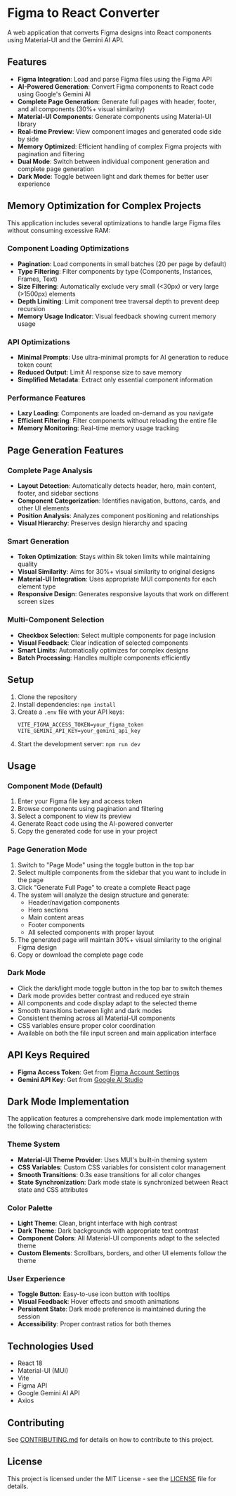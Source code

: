 # Figma to React Converter

A web application that converts Figma designs into React components using Material-UI and the Gemini AI API.

## Features

- **Figma Integration**: Load and parse Figma files using the Figma API
- **AI-Powered Generation**: Convert Figma components to React code using Google's Gemini AI
- **Complete Page Generation**: Generate full pages with header, footer, and all components (30%+ visual similarity)
- **Material-UI Components**: Generate components using Material-UI library
- **Real-time Preview**: View component images and generated code side by side
- **Memory Optimized**: Efficient handling of complex Figma projects with pagination and filtering
- **Dual Mode**: Switch between individual component generation and complete page generation
- **Dark Mode**: Toggle between light and dark themes for better user experience

## Memory Optimization for Complex Projects

This application includes several optimizations to handle large Figma files without consuming excessive RAM:

### Component Loading Optimizations
- **Pagination**: Load components in small batches (20 per page by default)
- **Type Filtering**: Filter components by type (Components, Instances, Frames, Text)
- **Size Filtering**: Automatically exclude very small (<30px) or very large (>1500px) elements
- **Depth Limiting**: Limit component tree traversal depth to prevent deep recursion
- **Memory Usage Indicator**: Visual feedback showing current memory usage

### API Optimizations
- **Minimal Prompts**: Use ultra-minimal prompts for AI generation to reduce token count
- **Reduced Output**: Limit AI response size to save memory
- **Simplified Metadata**: Extract only essential component information

### Performance Features
- **Lazy Loading**: Components are loaded on-demand as you navigate
- **Efficient Filtering**: Filter components without reloading the entire file
- **Memory Monitoring**: Real-time memory usage tracking

## Page Generation Features

### Complete Page Analysis
- **Layout Detection**: Automatically detects header, hero, main content, footer, and sidebar sections
- **Component Categorization**: Identifies navigation, buttons, cards, and other UI elements
- **Position Analysis**: Analyzes component positioning and relationships
- **Visual Hierarchy**: Preserves design hierarchy and spacing

### Smart Generation
- **Token Optimization**: Stays within 8k token limits while maintaining quality
- **Visual Similarity**: Aims for 30%+ visual similarity to original designs
- **Material-UI Integration**: Uses appropriate MUI components for each element type
- **Responsive Design**: Generates responsive layouts that work on different screen sizes

### Multi-Component Selection
- **Checkbox Selection**: Select multiple components for page inclusion
- **Visual Feedback**: Clear indication of selected components
- **Smart Limits**: Automatically optimizes for complex designs
- **Batch Processing**: Handles multiple components efficiently

## Setup

1. Clone the repository
2. Install dependencies: `npm install`
3. Create a `.env` file with your API keys:
   ```
   VITE_FIGMA_ACCESS_TOKEN=your_figma_token
   VITE_GEMINI_API_KEY=your_gemini_api_key
   ```
4. Start the development server: `npm run dev`

## Usage

### Component Mode (Default)
1. Enter your Figma file key and access token
2. Browse components using pagination and filtering
3. Select a component to view its preview
4. Generate React code using the AI-powered converter
5. Copy the generated code for use in your project

### Page Generation Mode
1. Switch to "Page Mode" using the toggle button in the top bar
2. Select multiple components from the sidebar that you want to include in the page
3. Click "Generate Full Page" to create a complete React page
4. The system will analyze the design structure and generate:
   - Header/navigation components
   - Hero sections
   - Main content areas
   - Footer components
   - All selected components with proper layout
5. The generated page will maintain 30%+ visual similarity to the original Figma design
6. Copy or download the complete page code

### Dark Mode
- Click the dark/light mode toggle button in the top bar to switch themes
- Dark mode provides better contrast and reduced eye strain
- All components and code display adapt to the selected theme
- Smooth transitions between light and dark modes
- Consistent theming across all Material-UI components
- CSS variables ensure proper color coordination
- Available on both the file input screen and main application interface

## API Keys Required

- **Figma Access Token**: Get from [Figma Account Settings](https://www.figma.com/developers/api#access-tokens)
- **Gemini API Key**: Get from [Google AI Studio](https://makersuite.google.com/app/apikey)

## Dark Mode Implementation

The application features a comprehensive dark mode implementation with the following characteristics:

### Theme System
- **Material-UI Theme Provider**: Uses MUI's built-in theming system
- **CSS Variables**: Custom CSS variables for consistent color management
- **Smooth Transitions**: 0.3s ease transitions for all color changes
- **State Synchronization**: Dark mode state is synchronized between React state and CSS attributes

### Color Palette
- **Light Theme**: Clean, bright interface with high contrast
- **Dark Theme**: Dark backgrounds with appropriate text contrast
- **Component Colors**: All Material-UI components adapt to the selected theme
- **Custom Elements**: Scrollbars, borders, and other UI elements follow the theme

### User Experience
- **Toggle Button**: Easy-to-use icon button with tooltips
- **Visual Feedback**: Hover effects and smooth animations
- **Persistent State**: Dark mode preference is maintained during the session
- **Accessibility**: Proper contrast ratios for both themes

## Technologies Used

- React 18
- Material-UI (MUI)
- Vite
- Figma API
- Google Gemini AI API
- Axios

## Contributing

See [CONTRIBUTING.md](CONTRIBUTING.md) for details on how to contribute to this project.

## License

This project is licensed under the MIT License - see the [LICENSE](LICENSE) file for details.
